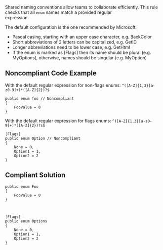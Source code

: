 
Shared naming conventions allow teams to collaborate efficiently. This rule checks that all `enum` names match a provided regular<br>expression.

The default configuration is the one recommended by Microsoft:

- Pascal casing, starting with an upper case character, e.g. BackColor
- Short abbreviations of 2 letters can be capitalized, e.g. GetID
- Longer abbreviations need to be lower case, e.g. GetHtml
- If the enum is marked as [Flags] then its name should be plural (e.g. MyOptions), otherwise, names should be singular (e.g. MyOption)


## Noncompliant Code Example

With the default regular expression for non-flags enums: `^([A-Z]{1,3}[a-z0-9]+)*([A-Z]{2})?$`


    public enum foo // Noncompliant
    {
        FooValue = 0
    }


With the default regular expression for flags enums: `^([A-Z]{1,3}[a-z0-9]+)*([A-Z]{2})?s$`


    [Flags]
    public enum Option // Noncompliant
    {
        None = 0,
        Option1 = 1,
        Option2 = 2
    }


## Compliant Solution


    public enum Foo
    {
        FooValue = 0
    }



    [Flags]
    public enum Options
    {
        None = 0,
        Option1 = 1,
        Option2 = 2
    }

